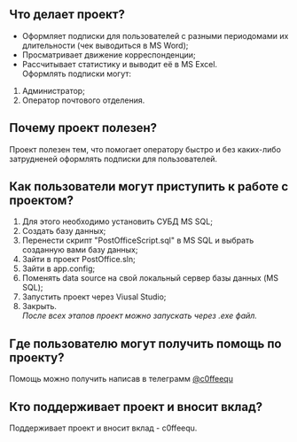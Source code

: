 ## Что делает проект?
* Оформляет подписки для пользователей с разными периодомами их длительности (чек выводиться в MS Word);
* Просматривает движение корреспонденции;
* Рассчитывает статистику и выводит её в MS Excel.  
Оформлять подписки могут:
1. Администратор;
2. Оператор почтового отделения.
## Почему проект полезен?
Проект полезен тем, что помогает оператору быстро и без каких-либо затрудненей оформлять подписки для пользователей.
## Как пользователи могут приступить к работе с проектом?
1. Для этого необходимо установить СУБД MS SQL;
2. Создать базу данных;
3. Перенести скрипт "PostOfficeScript.sql" в MS SQL и выбрать созданную вами базу данных;
4. Зайти в проект PostOffice.sln;
5. Зайти в app.config;
6. Поменять data source на свой локальный сервер базы данных (MS SQL);
7. Запустить проект через Viusal Studio;
8. Закрыть.  
*После всех этапов проект можно запускать через .exe файл.*
## Где пользователю могут получить помощь по проекту?
Помощь можно получить написав в телеграмм [@c0ffeequ](https://t.me/c0ffeequ)
## Кто поддерживает проект и вносит вклад?
Поддерживает проект и вносит вклад - c0ffeequ.
